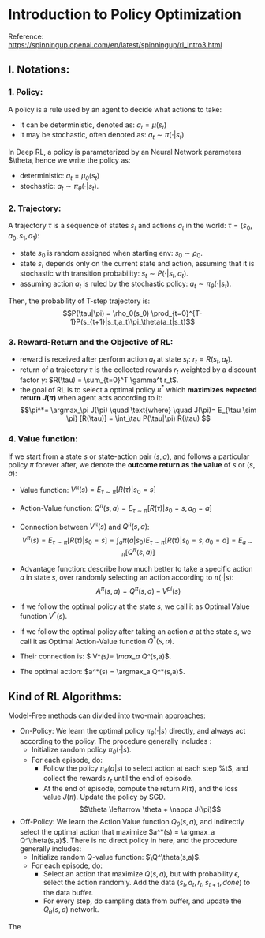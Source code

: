 # Introduction to Policy Optimization 

Reference: https://spinningup.openai.com/en/latest/spinningup/rl_intro3.html

## I. Notations:
### 1. Policy:
A policy is a rule used by an agent to decide what actions to take:
+ It can be deterministic, denoted as: $a_t=\mu(s_t)$
+ It may be stochastic, often denoted as: $a_t \sim \pi(\cdot | s_t)$

In Deep RL, a policy is parameterized by an Neural Network parameters $\theta, hence we write the policy as:
+ deterministic: $a_t=\mu_{\theta}(s_t)$
+ stochastic: $a_t \sim \pi_{\theta}(\cdot | s_t)$. 
  
### 2. Trajectory: 
A trajectory $\tau$ is a sequence of states $s_t$ and actions $a_t$ in the world: $\tau=(s_0,a_0,s_1,a_1)$:
+ state $s_0$ is random assigned when starting env: $s_0 \sim \rho_0$.
+ state $s_t$ depends only on the current state and action, assuming that it is stochastic with transition probability: $s_t \sim P(\cdot|s_t,a_t)$. 
+ assuming action $a_t$ is ruled by the stochastic policy: $a_t \sim \pi_\theta(\cdot|s_t)$.
  
Then, the probability of T-step trajectory is:
    $$P(\tau|\pi) = \rho_0(s_0) \prod_{t=0}^{T-1}P(s_{t+1}|s_t,a_t)\pi_\theta(a_t|s_t)$$

### 3. Reward-Return and the Objective of RL:
+ reward is received after perform action $a_t$ at state $s_t$: $r_t=R(s_t,a_t)$.
+ return of a trajectory $\tau$ is the collected rewards $r_t$ weighted by a discount factor $\gamma$: $R(\tau) = \sum_{t=0}^T \gamma^t r_t$.
+ the goal of RL is to select a optimal policy $\pi^*$ which **maximizes expected return $J(\pi)$** when agent acts according to it:
    $$\pi^*= \argmax_\pi J(\pi) \quad \text{where} \quad J(\pi)= E_{\tau \sim \pi} [R(\tau)] = \int_\tau P(\tau|\pi) R(\tau) $$

### 4. Value function: 
If we start from a state $s$ or state-action pair $(s,a)$, and follows a particular policy $\pi$ forever after, we denote the **outcome return as the value** of $s$ or $(s,a)$:
+ Value function: $V^{\pi}(s) = E_{\tau \sim \pi} [R(\tau) | s_0=s]$ 
+ Action-Value function: $Q^{\pi}(s,a) = E_{\tau \sim \pi} [R(\tau) | s_0=s, a_0=a]$ 
+ Connection between $V^{\pi}(s)$ and $Q^{\pi}(s,a)$:
    $$ V^{\pi}(s) = E_{\tau \sim \pi} [R(\tau) | s_0=s] = \int_a \pi(a|s_0) E_{\tau \sim \pi} [R(\tau) | s_0=s, a_0=a] = E_{a \sim \pi}[Q^{\pi}(s,a)]$$
+ Advantage function: describe how much better to take a specific action $a$ in state $s$, over randomly selecting an action according to $\pi(\cdot|s)$: 
    $$ A^{\pi}(s,a)= Q^\pi(s,a) - V^{pi}(s) $$

+ If we follow the optimal policy at the state $s$, we call it as Optimal Value function $V^*(s)$.
+ If we follow the optimal policy after taking an action $a$ at the state $s$, we call it as Optimal Action-Value function $Q^*(s,a)$. 
+ Their connection is: $ V^*(s)= \max_a  Q^*(s,a)$.
+ The optimal action: $a^*(s) = \argmax_a Q^*(s,a)$.
  
## Kind of RL Algorithms:
Model-Free methods can divided into two-main approaches:
  + On-Policy: We learn the optimal policy $\pi_\theta(\cdot|s)$ directly, and always act according to the policy. The procedure generally includes :
    + Initialize random policy  $\pi_\theta(\cdot|s)$.
    + For each episode, do:
      + Follow the policy $\pi_\theta(a|s)$ to select action at each step %t$, and collect the rewards $r_t$ until the end of episode.
      + At the end of episode, compute the return $R(\tau)$, and the loss value $J(\pi)$. Update the policy by SGD.
            $$\theta \leftarrow \theta + \nappa J(\pi)$$
  + Off-Policy: We learn the Action Value function $Q_\theta(s,a)$, and indirectly select the optimal action that maximize $a^*(s) = \argmax_a Q^\theta(s,a)$. There is no direct policy in here, and the procedure generally includes:
    + Initialize random Q-value function:  $\Q^\theta(s,a)$.  
    + For each episode, do:
      + Select an action that maximize $Q(s,a)$, but with probability $\epsilon$, select the action randomly. Add the data $(s_t,a_t,r_t,s_{t+1},done)$ to the data buffer.
      + For every step, do sampling data from buffer, and update the $Q_\theta(s,a)$ network. 

The
    